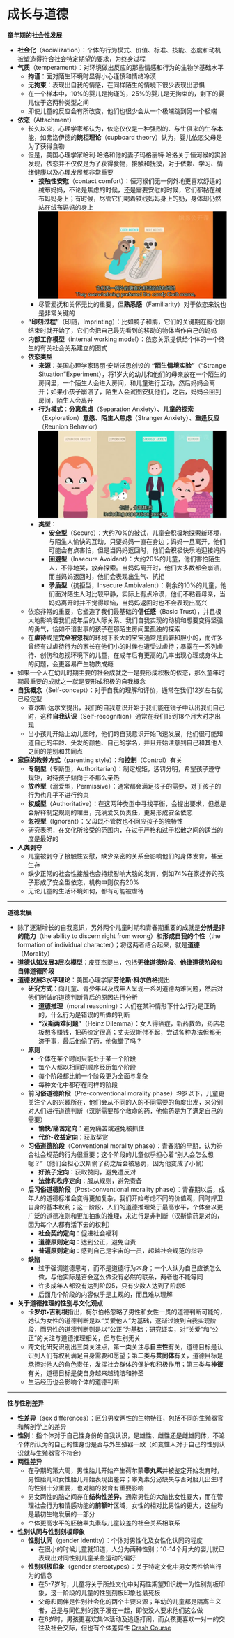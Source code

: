 # 成长与道德
**童年期的社会性发展**
* **社会化**（socialization）：个体的行为模式、价值、标准、技能、态度和动机被塑造得符合社会特定期望的要求，为终身过程
* **气质**（temperament）：对环境做出反应的那些情感和行为的生物学基础水平
  * **拘谨**：面对陌生环境时显得小心谨慎和情绪冷漠
  * **无拘束**：表现出自我的情感，在同样陌生的情境下很少表现出恐惧
  * 在一个样本中，10%的婴儿是拘谨的，25%的婴儿是无拘束的，剩下的婴儿位于这两种类型之间
  * 即使儿童的反应会有所改变，他们也很少会从一个极端跳到另一个极端
* **依恋**（Attachment）
  * 长久以来，心理学家都认为，依恋仅仅是一种强烈的、与生俱来的生存本能，如弗洛伊德的**碗柜理论**（cupboard theory）认为，婴儿依恋父母是为了获得食物
  * 但是，美国心理学家哈利·哈洛和他的妻子玛格丽特·哈洛关于恒河猴的实验发现，依恋并不仅仅是为了获得食物，接触和抚摸，对于依赖、学习、情绪健康以及心理发展都非常重要
    * **接触性安慰**（contact comfort）：恒河猴们无一例外地更喜欢舒适的绒布妈妈，不论是焦虑的时候，还是需要安慰的时候，它们都黏在绒布妈妈身上；有时候，尽管它们喝着铁线妈妈身上的奶，身体却仍然站在绒布妈妈的身上
![](images/mother.png)
    * 尽管爱抚和关怀无比的重要，但**熟悉感**（Familiarity）对于依恋来说也是非常关键的
  * **“印刻过程”**（印随，Imprinting）：比如鸭子和鹅，它们的关键期在孵化刚结束时就开始了，它们会把自己最先看到的移动的物体当作自己的妈妈
  * **内部工作模型**（internal working model）：依恋关系提供给个体的一个终生的有关社会关系建立的图式
  * **依恋类型**
    * **来源**：美国心理学家玛丽·安斯沃思创设的 **“陌生情境实验”**（“Strange Situation”Experiment），将1岁大的幼儿和他们的母亲放在一个陌生的房间里，一个陌生人会进入房间，和儿童进行互动，然后妈妈会离开；如果小孩子崩溃了，陌生人会试图安抚他们，之后，妈妈会回到房间，陌生人会离开
    * **行为模式**：**分离焦虑**（Separation Anxiety）、**儿童的探索**（Exploration）**意愿**、**陌生人焦虑**（Stranger Anxiety）、**重逢反应**（Reunion Behavior）
![](images/SeparationAnxiety.png)
    * **类型**：
      * **安全型**（Secure）：大约70%的被试，儿童会积极地探索新环境，与陌生人愉快的互动，只要妈妈一直在身边；妈妈一旦离开，他们可能会有点害怕，但是当妈妈返回时，他们会积极快乐地迎接妈妈
      * **回避型**（Insecure Avoidant）：大约20%的儿童，他们害怕陌生人，不停地哭，放弃探索。当妈妈离开时，他们大多数都会崩溃，而当妈妈返回时，他们会表现出生气、抗拒
      * **矛盾型**（抗拒型，Insecure Ambivalent）：剩余的10%的儿童，他们面对陌生人时比较平静，实际上有点冷漠，他们不粘着母亲，当妈妈离开时并不觉得烦恼，当妈妈返回时也不会表现出高兴
  * 依恋非常的重要，它塑造了我们最基础的**信任感**（Basic Trust），并且极大地影响着我们成年后的人际关系、我们自我实现的动机和想要变得坚强的勇气，恰如不谙世事的孩子在那陌生房间里孤独的探索
  * 在**虐待**或是**完全被忽视**的环境下长大的宝宝通常是孤僻和胆小的，而许多曾经有过虐待行为的家长在他们小的时候也遭受过虐待；暴露在一系列虐待、创伤和忽视环境下的儿童，在成年后有更高的几率出现心理或身体上的问题，会更容易产生物质成瘾
* 如果一个人在幼儿时期主要的社会成就之一是要形成积极的依恋，那么童年时期最重要的成就之一就是要形成积极的自我概念
* **自我概念**（Self-concept）：对于自我的理解和评价，通常在我们12岁左右就已经定型
  * 查尔斯·达尔文提出，我们的自我意识开始于我们能在镜子中认出我们自己时，这种**自我认识**（Self-recognition）通常在我们15到18个月大时才出现
  * 当小孩儿开始上幼儿园时，他们的自我意识开始飞速发展，他们很可能知道自己的年龄、头发的颜色、自己的学名，并且开始注意到自己和其他人之间的差别和共同点
* **家庭的教养方式**（parenting style）：和**控制**（Control）有关
  * **专制型**（专断型，Authoritarian）：制定规矩，惩罚分明，希望孩子遵守规矩，对待孩子倾向于不那么亲热
  * **放养型**（溺爱型，Permissive）：通常都会满足孩子的需要，对于孩子的行为也几乎不进行约束
  * **权威型**（Authoritative）：在这两种类型中寻找平衡，会提出要求，但总是会解释制定规则的理由，充满爱又负责任，更易形成安全依恋
  * **忽视型**（Ignorant）：父母既不管教也不回应孩子的独特性
  * 研究表明，在文化所接受的范围内，在过于严格和过于松散之间的适当的度是最好的
* **人类剥夺**
  * 儿童被剥夺了接触性安慰，缺少亲密的关系会影响他们的身体发育，甚至生存
  * 缺少正常的社会性接触也会持续影响大脑的发育，例如74%在家抚养的孩子形成了安全型依恋，机构中则仅有20%
  * 无论儿童的生活环境如何，都有可能被虐待
---
**道德发展**
* 除了逐渐增长的自我意识，另外两个儿童时期和青春期重要的成就是**分辨是非的能力**（the ability to discern right from wrong）和**形成自我的个性**（the formation of individual character）；将这两者结合起来，就是**道德**（Morality）
* **道德认知发展3层次模型**：皮亚杰提出，包括**无律道德阶段**、**他律道德阶段**和**自律道德阶段**
* **道德发展3水平理论**：美国心理学家**劳伦斯·科尔伯格**提出
  * **研究方式**：向儿童、青少年以及成年人呈现一系列道德两难问题，然后对他们所做的道德判断背后的原因进行分析
    * **道德推理**（moral reasoning）：人们在某种情形下什么行为是正确的，什么行为是错误的所做的判断
    * **“汉斯两难问题”**（Heinz Dilemma）：女人得癌症，新药救命，药店老板想多赚钱，把药价定很高；丈夫汉斯付不起，尝试各种办法但都无济于事，最后他偷了药，他做错了吗？
  * **原则**
    * 个体在某个时间只能处于某一个阶段
    * 每个人都以相同的顺序经历每个阶段
    * 每个阶段都比前一个阶段更为全面与复杂
    * 每种文化中都存在同样的阶段
  * **前习俗道德阶段**（Pre-conventional morality phase）:9岁以下，儿童更关注个人的兴趣所在，他们会从不同的人的不同需要的角度出发，来分别对人们进行道德判断（汉斯需要那个救命的药，他偷药是为了满足自己的需要）
    * **愉快/痛苦定向**：避免痛苦或避免被抓住
    * **代价-收益定向**：获取奖赏
  * **习俗道德阶段**（Conventional morality phase）：青春期的早期，认为符合社会规范的行为很重要；这个阶段的儿童似乎担心着“别人会怎么想呢？”（他们会担心汉斯偷了药之后会被惩罚，因为他变成了小偷）
    * **好孩子定向**：获取赞同，避免遭反对
    * **法律和秩序定向**：服从规则，避免责备
  * **后习俗道德阶段**（Post-conventional morality phase）：青春期以后，成年人的道德标准会变得更加复杂，我们开始考虑不同的价值观，同时捍卫自身的基本权利；这一阶段，人们的道德推理处于最高水平，个体会以更广泛的道德准则和更加抽象的推理，来进行是非判断（汉斯偷药是对的，因为每个人都有活下去的权利）
    * **社会契约定向**：促进社会福利
    * **道德原则定向**：达到公正，避免自责
    * **普遍原则定向**：感到自己是宇宙的一员，超越社会规范的指导
  * **缺陷**
    * 过于强调道德思考，而不是道德行为本身；一个人认为自己应该怎么做，与他实际是否会这么做没有必然的联系，两者也不能等同
    * 许多成年人都没有达到阶段5，只有少数人达到了阶段5
    * 后面几个阶段的内容似乎是主观的，而且难以理解
* **关于道德推理的性别与文化观点**
  * **卡罗尔•吉利根**指出，柯尔伯格忽略了男性和女性一贯的道德判断可能的，她认为女性的道德判断是以“关爱他人”为基础，逐渐过渡到自我实现阶段，而男性的道德判断则是以“公正”为基础；研究证实，对“关爱”和“公正”的关注与道德推理相关，但与性别无关
  * 跨文化研究识别出三类关注点，第一类关注与**自主性**有关，道德目标是认识到人们有权利满足自身需要和愿望；第二类与**共同体**有关，道德目标是承担对他人的角色责任，发挥社会群体的保护和积极作用；第三类与**神德**有关，道德目标是使自身越来越纯洁和神圣
  * 生活经历也会影响个体的道德判断
---
**性与性别差异**
* **性差异**（sex differences）：区分男女两性的生物特征，包括不同的生殖器官和解剖学上的差异
* **性别**：指个体对于自己性身份的自我认识，是雄性、雌性还是雌雄同体，不论个体所认为的自己的性身份是否与外生殖器一致（如变性人对于自己的性别认识就与生殖器官不符合）
* **两性差异**
  * 在孕期的第六周，男性胎儿开始产生荷尔蒙**睾丸素**并被鉴定开始发育时，男性胎儿和女性胎儿开始表现出差异；睾丸素分泌缺失与否对胎儿出生时的性别十分重要，也对脑的发育有重要影响
  * 男女两性的脑之间存在**结构性差异**，通常男性的大脑比女性要大，而在管理社会行为和情感功能的**前额叶**区域，女性的相对比男性的更大，这些均是最初生物发展的一部分
  * 个体更高水平的胚胎睾丸素与儿童较差的社会关系相联系
* **性别认同与性别刻板印象**
  * **性别认同**（gender identity）：个体对男性化及女性化认同的程度
    * 在很小的时候儿童就知道，人分为两种性别；10-14个月大的婴儿就已表现出对同性别儿童某些运动的偏好
  * **性别刻板印象**（gender stereotypes）：关于特定文化中男女两性恰当行为的信念
    * 在5-7岁时，儿童将关于所处文化中对两性期望知识统一为性别刻板印象，这一阶段的儿童的性别刻板印象也最死板
    * 父母和同伴是性别社会化的两个主要来源；年幼的儿童都是隔离主义者，总是与同性别的孩子凑在一起，即使没人要求他们这么做
    * 在6岁时，男孩更喜欢集体活动及追逐打闹，而女孩更喜欢一对一的交往及社会交际，但也有个体差异性
[Crash Course](https://www.bilibili.com/video/BV1Zs411c7W6?p=20)

